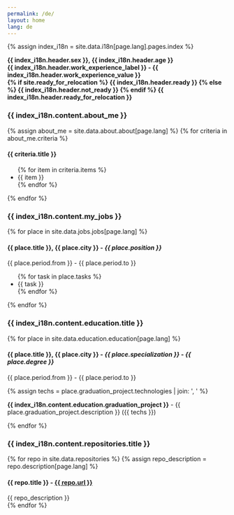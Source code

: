 ```yaml
---
permalink: /de/
layout: home
lang: de
---
```


{% assign index_i18n = site.data.i18n[page.lang].pages.index %}

<div class="basic-info">
    <p>
        <strong>{{ index_i18n.header.sex }}, {{ index_i18n.header.age }}</strong><br>
        <strong>{{ index_i18n.header.work_experience_label }} - {{ index_i18n.header.work_experience_value }}</strong><br>
        <strong>{% if site.ready_for_relocation %} {{ index_i18n.header.ready }} {% else %} {{ index_i18n.header.not_ready }} {% endif %} {{ index_i18n.header.ready_for_relocation }}</strong>
    </p>
</div>

### {{ index_i18n.content.about_me }}
{% assign about_me = site.data.about.about[page.lang] %}
{% for criteria in about_me.criteria %}

<div class="criteria">
    <h4>{{ criteria.title }}</h4>
    <ul>
        {% for item in criteria.items %}
            <li>{{ item }} </li>
        {% endfor %}
    </ul>
</div>

{% endfor %}

### {{ index_i18n.content.my_jobs }}
{% for place in site.data.jobs.jobs[page.lang] %}

<div class="work-place">
    <h4>
        <strong>{{ place.title }}</strong>, {{ place.city }} - 
        <em>{{ place.position }}</em>
    </h4>
    <p>{{ place.period.from }} - {{ place.period.to }}</p>
    <ul>
        {% for task in place.tasks %}
            <li>{{ task }}</li>
        {% endfor %}
    </ul>
</div>

{% endfor %}

### {{ index_i18n.content.education.title }}
{% for place in site.data.education.education[page.lang] %}
<div class="education">
    <h4>
        <strong>{{ place.title }}</strong>, {{ place.city }} - 
        <em>{{ place.specialization }}</em> - <em>{{ place.degree }}</em>
    </h4>
    <p>{{ place.period.from }} - {{ place.period.to }}</p>
    {% assign techs = place.graduation_project.technologies | join: ', ' %}
    <p><strong>{{ index_i18n.content.education.graduation_project }}</strong> - {{ place.graduation_project.description }} ({{ techs }})
</p>
</div>
{% endfor %}

### {{ index_i18n.content.repositories.title }}
{% for repo in site.data.repositories %}
{% assign repo_description = repo.description[page.lang] %}
<div class="repository">
    <h4>{{ repo.title }} - <a href="{{ repo.url }}">{{ repo.url }}</a></h4>
    <span>{{ repo_description }}</span>
</div>
{% endfor %}